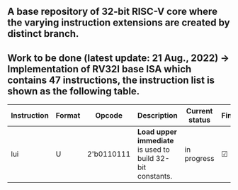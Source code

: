 ## A base repository of 32-bit RISC-V core where the varying instruction extensions are created by distinct branch.

## Work to be done (latest update: 21 Aug., 2022) -> Implementation of  RV32I base ISA which contains 47 instructions, the instruction list is shown as the following table.

| Instruction | Format | Opcode | Description | Current status | Finished |
| ---- | --- | ---------- | -------------------- | ----- | --- |
| lui | U | 2'b0110111 | **Load upper immediate** is used to build 32-bit constants. | in progress | &#x2611; |
